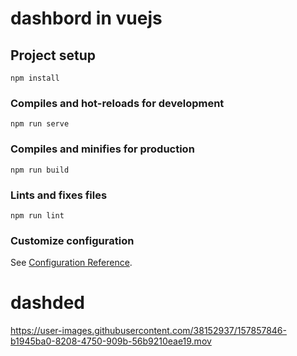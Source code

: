 # dashbord in vuejs 



## Project setup
```
npm install
```

### Compiles and hot-reloads for development
```
npm run serve
```

### Compiles and minifies for production
```
npm run build
```

### Lints and fixes files
```
npm run lint
```

### Customize configuration
See [Configuration Reference](https://cli.vuejs.org/config/).
# dashded



https://user-images.githubusercontent.com/38152937/157857846-b1945ba0-8208-4750-909b-56b9210eae19.mov

